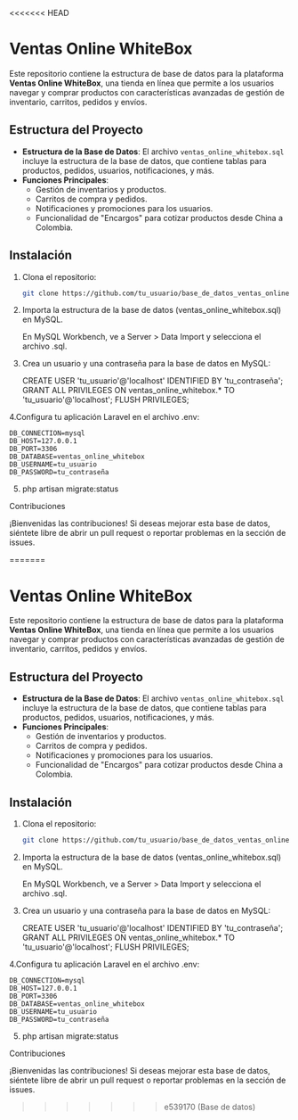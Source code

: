<<<<<<< HEAD
# Ventas Online WhiteBox

Este repositorio contiene la estructura de base de datos para la plataforma **Ventas Online WhiteBox**, una tienda en línea que permite a los usuarios navegar y comprar productos con características avanzadas de gestión de inventario, carritos, pedidos y envíos.

## Estructura del Proyecto

- **Estructura de la Base de Datos**: El archivo `ventas_online_whitebox.sql` incluye la estructura de la base de datos, que contiene tablas para productos, pedidos, usuarios, notificaciones, y más.
- **Funciones Principales**:
  - Gestión de inventarios y productos.
  - Carritos de compra y pedidos.
  - Notificaciones y promociones para los usuarios.
  - Funcionalidad de "Encargos" para cotizar productos desde China a Colombia.

## Instalación

1. Clona el repositorio:

   ```bash
   git clone https://github.com/tu_usuario/base_de_datos_ventas_online.git

2. Importa la estructura de la base de datos (ventas_online_whitebox.sql) en MySQL.

    En MySQL Workbench, ve a Server > Data Import y selecciona el archivo .sql.

3. Crea un usuario y una contraseña para la base de datos en MySQL:

   CREATE USER 'tu_usuario'@'localhost' IDENTIFIED BY 'tu_contraseña';
   GRANT ALL PRIVILEGES ON ventas_online_whitebox.* TO 'tu_usuario'@'localhost';
   FLUSH PRIVILEGES;

4.Configura tu aplicación Laravel en el archivo .env:

	DB_CONNECTION=mysql
	DB_HOST=127.0.0.1
	DB_PORT=3306
	DB_DATABASE=ventas_online_whitebox
	DB_USERNAME=tu_usuario
	DB_PASSWORD=tu_contraseña

5. php artisan migrate:status


Contribuciones

¡Bienvenidas las contribuciones! Si deseas mejorar esta base de datos, siéntete libre de abrir un pull request o reportar problemas en la sección de issues.

=======
# Ventas Online WhiteBox

Este repositorio contiene la estructura de base de datos para la plataforma **Ventas Online WhiteBox**, una tienda en línea que permite a los usuarios navegar y comprar productos con características avanzadas de gestión de inventario, carritos, pedidos y envíos.

## Estructura del Proyecto

- **Estructura de la Base de Datos**: El archivo `ventas_online_whitebox.sql` incluye la estructura de la base de datos, que contiene tablas para productos, pedidos, usuarios, notificaciones, y más.
- **Funciones Principales**:
  - Gestión de inventarios y productos.
  - Carritos de compra y pedidos.
  - Notificaciones y promociones para los usuarios.
  - Funcionalidad de "Encargos" para cotizar productos desde China a Colombia.

## Instalación

1. Clona el repositorio:

   ```bash
   git clone https://github.com/tu_usuario/base_de_datos_ventas_online.git

2. Importa la estructura de la base de datos (ventas_online_whitebox.sql) en MySQL.

    En MySQL Workbench, ve a Server > Data Import y selecciona el archivo .sql.

3. Crea un usuario y una contraseña para la base de datos en MySQL:

   CREATE USER 'tu_usuario'@'localhost' IDENTIFIED BY 'tu_contraseña';
   GRANT ALL PRIVILEGES ON ventas_online_whitebox.* TO 'tu_usuario'@'localhost';
   FLUSH PRIVILEGES;

4.Configura tu aplicación Laravel en el archivo .env:

	DB_CONNECTION=mysql
	DB_HOST=127.0.0.1
	DB_PORT=3306
	DB_DATABASE=ventas_online_whitebox
	DB_USERNAME=tu_usuario
	DB_PASSWORD=tu_contraseña

5. php artisan migrate:status


Contribuciones

¡Bienvenidas las contribuciones! Si deseas mejorar esta base de datos, siéntete libre de abrir un pull request o reportar problemas en la sección de issues.

>>>>>>> e539170 (Base de datos)
